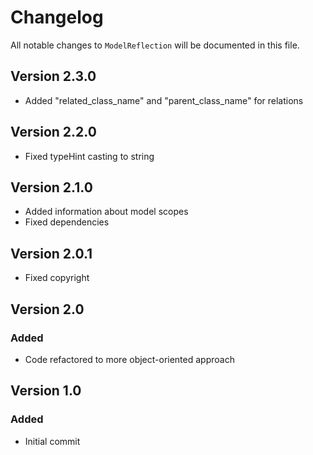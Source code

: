 # Changelog

All notable changes to `ModelReflection` will be documented in this file.

## Version 2.3.0
- Added "related_class_name" and "parent_class_name" for relations

## Version 2.2.0
- Fixed typeHint casting to string 

## Version 2.1.0
- Added information about model scopes
- Fixed dependencies

## Version 2.0.1
- Fixed copyright

## Version 2.0

### Added
- Code refactored to more object-oriented approach

## Version 1.0

### Added
- Initial commit

